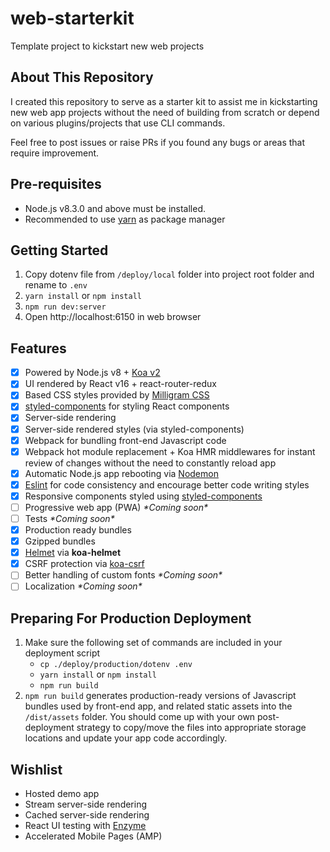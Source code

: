 # web-starterkit
Template project to kickstart new web projects

## About This Repository
I created this repository to serve as a starter kit to assist me in kickstarting new web app projects without the need of building from scratch or depend on various plugins/projects that use CLI commands.

Feel free to post issues or raise PRs if you found any bugs or areas that require improvement.

## Pre-requisites

* Node.js v8.3.0 and above must be installed.
* Recommended to use [yarn](https://yarnpkg.com) as package manager

## Getting Started

1. Copy dotenv file from `/deploy/local` folder into project root folder and rename to `.env`
2. `yarn install` or `npm install`
3. `npm run dev:server`
4. Open http://localhost:6150 in web browser

## Features

* [x] Powered by Node.js v8 + [Koa v2](http://koajs.com/)
* [x] UI rendered by React v16 + react-router-redux
* [x] Based CSS styles provided by [Milligram CSS](http://milligram.io/)
* [x] [styled-components](https://www.styled-components.com) for styling React components
* [x] Server-side rendering
* [x] Server-side rendered styles (via styled-components)
* [x] Webpack for bundling front-end Javascript code 
* [x] Webpack hot module replacement + Koa HMR middlewares for instant review of changes without the need to constantly reload app
* [x] Automatic Node.js app rebooting via [Nodemon](https://github.com/remy/nodemon)
* [x] [Eslint](https://eslint.org/) for code consistency and encourage better code writing styles
* [x] Responsive components styled using [styled-components](https://www.styled-components.com)
* [ ] Progressive web app (PWA) _\*Coming soon\*_
* [ ] Tests _\*Coming soon\*_
* [x] Production ready bundles
* [x] Gzipped bundles
* [x] [Helmet](https://helmetjs.github.io/) via **koa-helmet**
* [x] CSRF protection via [koa-csrf](https://github.com/koajs/csrf)
* [ ] Better handling of custom fonts _\*Coming soon\*_
* [ ] Localization _\*Coming soon\*_

## Preparing For Production Deployment

1. Make sure the following set of commands are included in your deployment script
    * `cp ./deploy/production/dotenv .env`
    * `yarn install` or `npm install`
    * `npm run build`
2. `npm run build` generates production-ready versions of Javascript bundles used by front-end app, and related static assets into the `/dist/assets` folder. You should come up with your own post-deployment strategy to copy/move the files into appropriate storage locations and update your app code accordingly.

## Wishlist

* Hosted demo app
* Stream server-side rendering
* Cached server-side rendering
* React UI testing with [Enzyme](https://github.com/airbnb/enzyme)
* Accelerated Mobile Pages (AMP)
